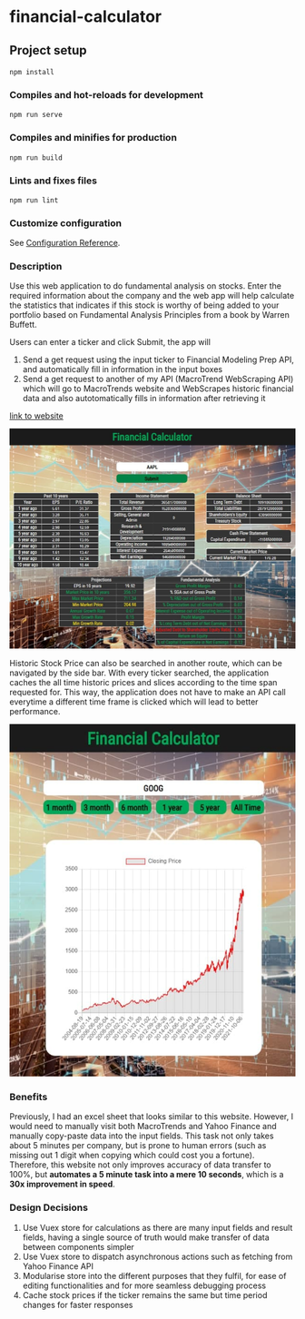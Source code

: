 # financial-calculator

## Project setup
```
npm install
```

### Compiles and hot-reloads for development
```
npm run serve
```

### Compiles and minifies for production
```
npm run build
```

### Lints and fixes files
```
npm run lint
```

### Customize configuration
See [Configuration Reference](https://cli.vuejs.org/config/).

### Description
Use this web application to do fundamental analysis on stocks. Enter the required information about the company and the web app will help calculate the statistics that indicates if this stock is worthy of being added to your portfolio based on Fundamental Analysis Principles from a book by Warren Buffett.

Users can enter a ticker and click Submit, the app will

1. Send a get request using the input ticker to Financial Modeling Prep API, and automatically fill in information in the input boxes
2. Send a get request to another of my API (MacroTrend WebScraping API) which will go to MacroTrends website and WebScrapes historic financial data and also autotomatically fills in information after retrieving it

[link to website](https://financial-calculator-wb.herokuapp.com/)

![Screenshot of website](src/assets/BasicWebsite.jpg)

Historic Stock Price can also be searched in another route, which can be navigated by the side bar. With every ticker searched, the application caches the all time historic prices and slices according to the time span requested for. This way, the application does not have to make an API call everytime a different time frame is clicked which will lead to better performance.

![Screenshot of historic price chart](src/assets/StockPriceChart.jpg)

### Benefits
Previously, I had an excel sheet that looks similar to this website. However, I would need to manually visit both MacroTrends and Yahoo Finance and manually copy-paste data into the input fields. This task not only takes about 5 minutes per company, but is prone to human errors (such as missing out 1 digit when copying which could cost you a fortune). Therefore, this website not only improves accuracy of data transfer to 100%, but **automates a 5 minute task into a mere 10 seconds**, which is a **30x improvement in speed**.


### Design Decisions
1. Use Vuex store for calculations as there are many input fields and result fields, having a single source of truth would make transfer of data between components simpler
2. Use Vuex store to dispatch asynchronous actions such as fetching from Yahoo Finance API
3. Modularise store into the different purposes that they fulfil, for ease of editing functionalities and for more seamless debugging process
4. Cache stock prices if the ticker remains the same but time period changes for faster responses
